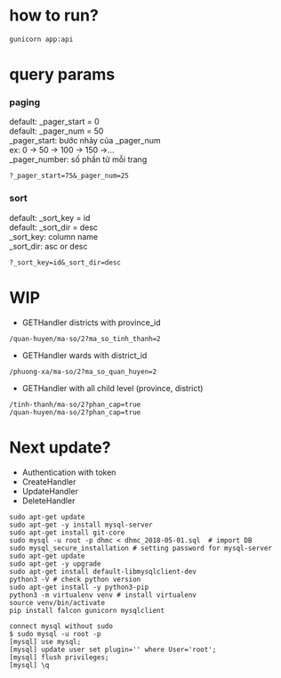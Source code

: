 # how to run?
```
gunicorn app:api
```
# query params
### paging
default: _pager_start = 0  
default: _pager_num = 50  
_pager_start: bước nhảy của _pager_num  
ex: 0 -> 50 -> 100 -> 150 ->...  
_pager_number: số phần tử mỗi trang  
```
?_pager_start=75&_pager_num=25
```
### sort
default: _sort_key = id  
default: _sort_dir = desc  
_sort_key: column name  
_sort_dir: asc or desc  
```
?_sort_key=id&_sort_dir=desc
```

# WIP
- GETHandler districts with province_id
```
/quan-huyen/ma-so/2?ma_so_tinh_thanh=2
```
- GETHandler wards with district_id
```
/phuong-xa/ma-so/2?ma_so_quan_huyen=2
```
- GETHandler with all child level (province, district)
```
/tinh-thanh/ma-so/2?phan_cap=true
/quan-huyen/ma-so/2?phan_cap=true
```

# Next update?
- Authentication with token
- CreateHandler
- UpdateHandler
- DeleteHandler


```
sudo apt-get update
sudo apt-get -y install mysql-server
sudo apt-get install git-core
sudo mysql -u root -p dhmc < dhmc_2018-05-01.sql  # import DB
sudo mysql_secure_installation # setting password for mysql-server
sudo apt-get update
sudo apt-get -y upgrade
sudo apt-get install default-libmysqlclient-dev
python3 -V # check python version
sudo apt-get install -y python3-pip
python3 -m virtualenv venv # install virtualenv
source venv/bin/activate
pip install falcon gunicorn mysqlclient
```

```
connect mysql without sudo
$ sudo mysql -u root -p
[mysql] use mysql;
[mysql] update user set plugin='' where User='root';
[mysql] flush privileges;
[mysql] \q 
```